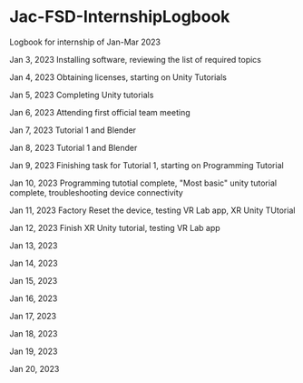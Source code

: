 # Jac-FSD-InternshipLogbook
Logbook for internship of Jan-Mar 2023

Jan 3, 2023
Installing software, reviewing the list of required topics

Jan 4, 2023
Obtaining licenses, starting on Unity Tutorials

Jan 5, 2023
Completing Unity tutorials

Jan 6, 2023
Attending first official team meeting

Jan 7, 2023
Tutorial 1 and Blender

Jan 8, 2023
Tutorial 1 and Blender

Jan 9, 2023
Finishing task for Tutorial 1, starting on Programming Tutorial

Jan 10, 2023
Programming tutotial complete, "Most basic" unity tutorial complete, troubleshooting device connectivity

Jan 11, 2023
Factory Reset the device, testing VR Lab app, XR Unity TUtorial

Jan 12, 2023
Finish XR Unity tutorial, testing VR Lab app

Jan 13, 2023

Jan 14, 2023

Jan 15, 2023

Jan 16, 2023

Jan 17, 2023

Jan 18, 2023

Jan 19, 2023

Jan 20, 2023
